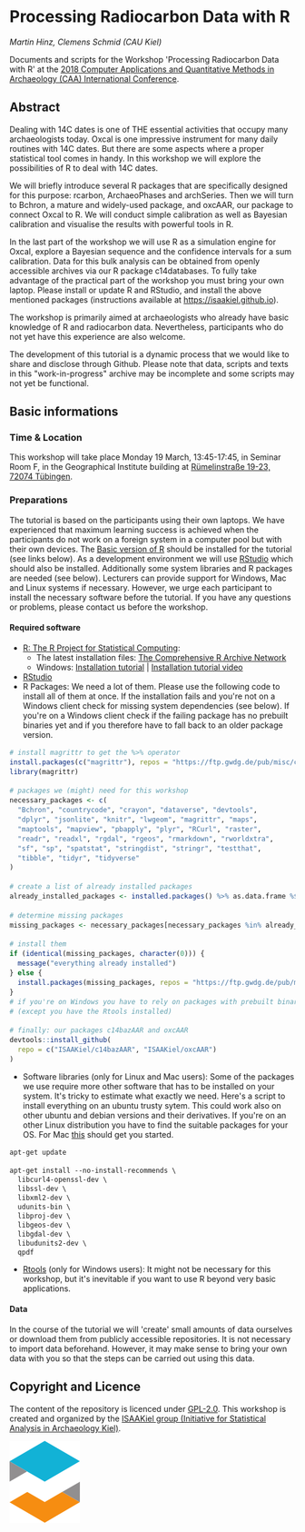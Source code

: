 # Processing Radiocarbon Data with R

*Martin Hinz, Clemens Schmid (CAU Kiel)*

Documents and scripts for the Workshop 'Processing Radiocarbon Data with R' at the [2018 Computer Applications and Quantitative Methods in Archaeology (CAA) International Conference](http://2018.caaconference.org/).

## Abstract

Dealing with 14C dates is one of THE essential activities that occupy many archaeologists today. Oxcal is one impressive instrument for many daily routines with 14C dates. But there are some aspects where a proper statistical tool comes in handy. In this workshop we will explore the possibilities of R to deal with 14C dates.

We will briefly introduce several R packages that are specifically designed for this purpose: rcarbon, ArchaeoPhases and archSeries. Then we will turn to Bchron, a mature and widely-used package, and oxcAAR, our package to connect Oxcal to R. We will conduct simple calibration as well as Bayesian calibration and visualise the results with powerful tools in R.

In the last part of the workshop we will use R as a simulation engine for Oxcal, explore a Bayesian sequence and the confidence intervals for a sum calibration. Data for this bulk analysis can be obtained from openly accessible archives via our R package c14databases.
To fully take advantage of the practical part of the workshop you must bring your own laptop. Please install or update R and RStudio, and install the above mentioned packages (instructions available at https://isaakiel.github.io).

The workshop is primarily aimed at archaeologists who already have basic knowledge of R and radiocarbon data. Nevertheless, participants who do not yet have this experience are also welcome.

The development of this tutorial is a dynamic process that we would like to share and disclose through Github. Please note that data, scripts and texts in this "work-in-progress" archive may be incomplete and some scripts may not yet be functional. 

## Basic informations

### Time & Location

This workshop will take place Monday 19 March, 13:45-17:45, in Seminar Room F, in the Geographical Institute building at [Rümelinstraße 19-23, 72074 Tübingen](https://www.google.de/maps/place/R%C3%BCmelinstra%C3%9Fe+19,+T%C3%BCbingen/@48.5239808,9.0538022,17z/data=!3m1!4b1!4m5!3m4!1s0x4799e52b54533365:0xe1677f7088d7e408!8m2!3d48.5239808!4d9.0559909).

### Preparations

The tutorial is based on the participants using their own laptops. We have experienced that maximum learning success is achieved when the participants do not work on a foreign system in a computer pool but with their own devices. The [Basic version of R](https://www.r-project.org/) should be installed for the tutorial (see links below). As a development environment we will use [RStudio](https://www.rstudio.com/products/rstudio/) which should also be installed. Additionally some system libraries and R packages are needed (see below). Lecturers can provide support for Windows, Mac and Linux systems if necessary. However, we urge each participant to install the necessary software before the tutorial. If you have any questions or problems, please contact us before the workshop.  

#### Required software

* [R: The R Project for Statistical Computing](https://www.r-project.org/):
	* The latest installation files: [The Comprehensive R Archive Network](http://ftp5.gwdg.de/pub/misc/cran/)
	* Windows: [Installation tutorial](https://github.com/eScienceCenter/R-Tutorial_20170707/blob/master/Installationsanleitung_Windows.pdf) | [Installation tutorial video](https://www.youtube.com/watch?v=P783pgSd-ik)
* [RStudio](https://www.rstudio.com/products/rstudio/download/)
* R Packages: We need a lot of them. Please use the following code to install all of them at once. If the installation fails and you're not on a Windows client check for missing system dependencies (see below). If you're on a Windows client check if the failing package has no prebuilt binaries yet and if you therefore have to fall back to an older package version.

```r
# install magrittr to get the %>% operator
install.packages(c("magrittr"), repos = "https://ftp.gwdg.de/pub/misc/cran/")
library(magrittr)

# packages we (might) need for this workshop
necessary_packages <- c(
  "Bchron", "countrycode", "crayon", "dataverse", "devtools", 
  "dplyr", "jsonlite", "knitr", "lwgeom", "magrittr", "maps", 
  "maptools", "mapview", "pbapply", "plyr", "RCurl", "raster", 
  "readr", "readxl", "rgdal", "rgeos", "rmarkdown", "rworldxtra", 
  "sf", "sp", "spatstat", "stringdist", "stringr", "testthat", 
  "tibble", "tidyr", "tidyverse"
)

# create a list of already installed packages
already_installed_packages <- installed.packages() %>% as.data.frame %$% Package %>% as.character

# determine missing packages
missing_packages <- necessary_packages[necessary_packages %in% already_installed_packages %>% `!`]

# install them
if (identical(missing_packages, character(0))) { 
  message("everything already installed") 
} else {
  install.packages(missing_packages, repos = "https://ftp.gwdg.de/pub/misc/cran/")
}
# if you're on Windows you have to rely on packages with prebuilt binaries 
# (except you have the Rtools installed)

# finally: our packages c14bazAAR and oxcAAR
devtools::install_github(
  repo = c("ISAAKiel/c14bazAAR", "ISAAKiel/oxcAAR")
)
```

* Software libraries (only for Linux and Mac users): Some of the packages we use require more other software that has to be installed on your system. It's tricky to estimate what exactly we need. Here's a script to install everything on an ubuntu trusty sytem. This could work also on other ubuntu and debian versions and their derivatives. If you're on an other Linux distribution you have to find the suitable packages for your OS. For Mac [this](https://github.com/r-spatial/sf#macos) should get you started.

```shell
apt-get update

apt-get install --no-install-recommends \
  libcurl4-openssl-dev \
  libssl-dev \
  libxml2-dev \
  udunits-bin \
  libproj-dev \
  libgeos-dev \
  libgdal-dev \
  libudunits2-dev \
  qpdf
```

* [Rtools](https://cran.r-project.org/bin/windows/Rtools/) (only for Windows users): It might not be necessary for this workshop, but it's inevitable if you want to use R beyond very basic applications.

#### Data

In the course of the tutorial we will 'create' small amounts of data ourselves or download them from publicly accessible repositories. It is not necessary to import data beforehand. However, it may make sense to bring your own data with you so that the steps can be carried out using this data.

## Copyright and Licence

The content of the repository is licenced under [GPL-2.0](LICENSE). This workshop is created and organized by the [ISAAKiel group (Initiative for Statistical Analysis in Archaeology Kiel)](https://isaakiel.github.io).

![ISAAK Logo](https://raw.githubusercontent.com/ISAAKiel/ISAAKiel.github.io/master/elements/logo.png)
